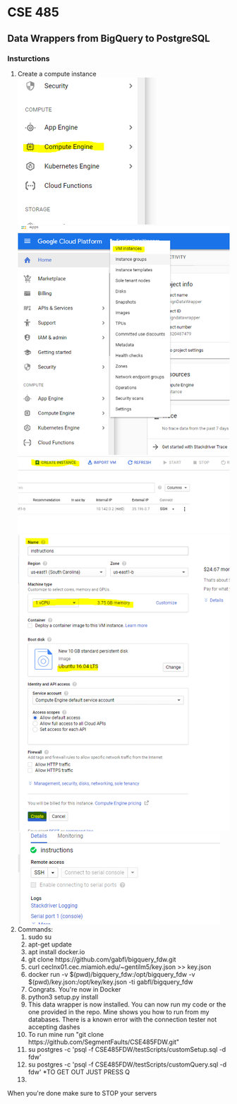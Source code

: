 <h1>CSE 485</h1>
<h2>Data Wrappers from BigQuery to PostgreSQL</h2>
<h3>Insturctions</h3>
<ol>
  <li>Create a compute instance</li>
  <img src="Compute.PNG">
  <img src="VMInstance.PNG">
  <img src="create.PNG">
  <img src="params.PNG">
  <img src="clickhere.PNG">
  <li>Commands:
    <ol>
        <li>sudo su</li>
        <li>apt-get update</li>
        <li>apt install docker.io</li>
        <li>git clone https://github.com/gabfl/bigquery_fdw.git</li>
        <li>curl ceclnx01.cec.miamioh.edu/~gentilm5/key.json >> key.json</li>
        <li>docker run -v $(pwd)/bigquery_fdw:/opt/bigquery_fdw -v $(pwd)/key.json:/opt/key/key.json -ti gabfl/bigquery_fdw</li>
        <li>Congrats. You're now in Docker</li>
        <li>python3 setup.py install</li>
        <li>This data wrapper is now installed. You can now run my code or the one provided in the repo. Mine shows you how to run from my databases. There is a known error with the connection tester not accepting dashes</li>
        <li>To run mine run "git clone https://github.com/SegmentFaults/CSE485FDW.git"</li>
        <li> su postgres -c 'psql -f CSE485FDW/testScripts/customSetup.sql -d fdw'</li>
        <li> su postgres -c 'psql -f CSE485FDW/testScripts/customQuery.sql -d fdw'     *TO GET OUT JUST PRESS Q<li>
    </ol>
 </ol>
<p> When you're done make sure to STOP your servers</p>
